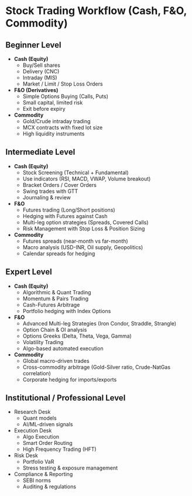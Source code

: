 # Stock Trading Workflow (Cash, F&O, Commodity)

## Beginner Level
- **Cash (Equity)**
  - Buy/Sell shares
  - Delivery (CNC)
  - Intraday (MIS)
  - Market / Limit / Stop Loss Orders
- **F&O (Derivatives)**
  - Simple Options Buying (Calls, Puts)
  - Small capital, limited risk
  - Exit before expiry
- **Commodity**
  - Gold/Crude intraday trading
  - MCX contracts with fixed lot size
  - High liquidity instruments

## Intermediate Level
- **Cash (Equity)**
  - Stock Screening (Technical + Fundamental)
  - Use indicators (RSI, MACD, VWAP, Volume breakout)
  - Bracket Orders / Cover Orders
  - Swing trades with GTT
  - Journaling & review
- **F&O**
  - Futures trading (Long/Short positions)
  - Hedging with Futures against Cash
  - Multi-leg option strategies (Spreads, Covered Calls)
  - Risk Management with Stop Loss & Position Sizing
- **Commodity**
  - Futures spreads (near-month vs far-month)
  - Macro analysis (USD-INR, Oil supply, Geopolitics)
  - Calendar spreads for hedging

## Expert Level
- **Cash (Equity)**
  - Algorithmic & Quant Trading
  - Momentum & Pairs Trading
  - Cash-Futures Arbitrage
  - Portfolio hedging with Index Options
- **F&O**
  - Advanced Multi-leg Strategies (Iron Condor, Straddle, Strangle)
  - Option Chain & OI analysis
  - Options Greeks (Delta, Theta, Vega, Gamma)
  - Volatility Trading
  - Algo-based automated execution
- **Commodity**
  - Global macro-driven trades
  - Cross-commodity arbitrage (Gold-Silver ratio, Crude-NatGas correlation)
  - Corporate hedging for imports/exports

## Institutional / Professional Level
- Research Desk
  - Quant models
  - AI/ML-driven signals
- Execution Desk
  - Algo Execution
  - Smart Order Routing
  - High Frequency Trading (HFT)
- Risk Desk
  - Portfolio VaR
  - Stress testing & exposure management
- Compliance & Reporting
  - SEBI norms
  - Auditing & regulations
